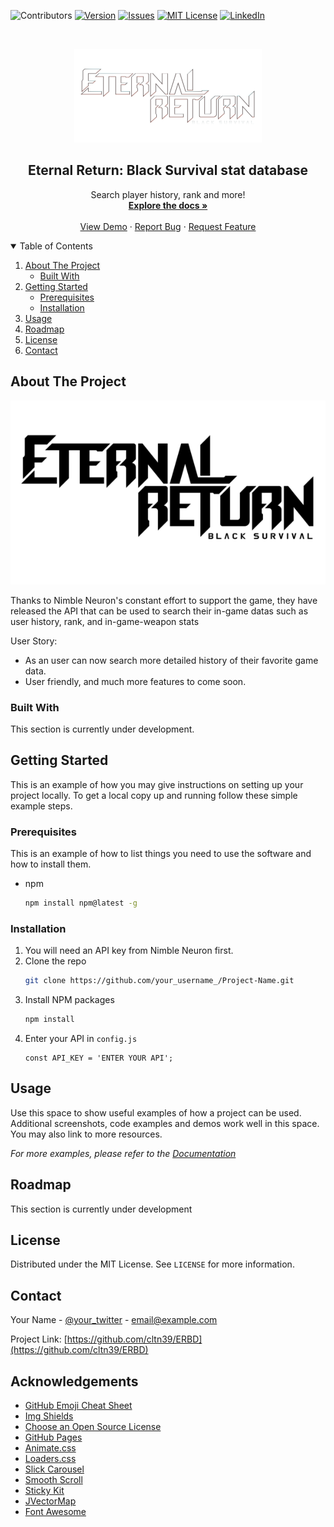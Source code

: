<!-- PROJECT SHIELDS -->
<!-- https://www.markdownguide.org/basic-syntax/#reference-style-links-->
![Contributors][language-shield]
[![Version][version-shield]][version-url]
[![Issues][issues-shield]][issues-url]
[![MIT License][license-shield]][license-url]
[![LinkedIn][linkedin-shield]][linkedin-url]



<!-- PROJECT LOGO -->
<br />
<p align="center">
  <a href="https://github.com/othneildrew/Best-README-Template">
    <img src="./erbd/public/logo-white.png" alt="Eternal Return Logo" width="300" height="150">
  </a>

  <h2 align="center">Eternal Return: Black Survival stat database</h2>

  <p align="center">
    Search player history, rank and more!
    <br />
    <a href="https://github.com/cltn39/ERDB"><strong>Explore the docs »</strong></a>
    <br />
    <br />
    <a href="https://github.com/cltn39/ERDB">View Demo</a>
    ·
    <a href="https://github.com/cltn39/ERDB">Report Bug</a>
    ·
    <a href="https://github.com/cltn39/ERDB">Request Feature</a>
  </p>
</p>



<!-- TABLE OF CONTENTS -->
<details open="open">
  <summary>Table of Contents</summary>
  <ol>
    <li>
      <a href="#about-the-project">About The Project</a>
      <ul>
        <li><a href="#built-with">Built With</a></li>
      </ul>
    </li>
    <li>
      <a href="#getting-started">Getting Started</a>
      <ul>
        <li><a href="#prerequisites">Prerequisites</a></li>
        <li><a href="#installation">Installation</a></li>
      </ul>
    </li>
    <li><a href="#usage">Usage</a></li>
    <li><a href="#roadmap">Roadmap</a></li>
    <li><a href="#license">License</a></li>
    <li><a href="#contact">Contact</a></li>
  </ol>
</details>



<!-- ABOUT THE PROJECT -->
## About The Project

![ER:DB logo](./erbd/public/logo-black.png)

Thanks to Nimble Neuron's constant effort to support the game, they have released the API that can be used to search their in-game datas such as user history, rank, and in-game-weapon stats

User Story:
* As an user can now search more detailed history of their favorite game data.
* User friendly, and much more features to come soon.


### Built With

This section is currently under development.
<!-- * [Bootstrap](https://getbootstrap.com)
* [JQuery](https://jquery.com)
* [React](https://react.com) -->



<!-- GETTING STARTED -->
## Getting Started

This is an example of how you may give instructions on setting up your project locally.
To get a local copy up and running follow these simple example steps.

### Prerequisites

This is an example of how to list things you need to use the software and how to install them.
* npm
  ```sh
  npm install npm@latest -g
  ```

### Installation

1. You will need an API key from Nimble Neuron first.
2. Clone the repo
   ```sh
   git clone https://github.com/your_username_/Project-Name.git
   ```
3. Install NPM packages
   ```sh
   npm install
   ```
4. Enter your API in `config.js`
   ```JS
   const API_KEY = 'ENTER YOUR API';
   ```



<!-- USAGE EXAMPLES -->
## Usage

Use this space to show useful examples of how a project can be used. Additional screenshots, code examples and demos work well in this space. You may also link to more resources.

_For more examples, please refer to the [Documentation](https://example.com)_



<!-- ROADMAP -->
## Roadmap

This section is currently under development
<!-- See the [open issues](link) for a list of proposed features (and known issues). -->


<!-- LICENSE -->
## License

Distributed under the MIT License. See `LICENSE` for more information.



<!-- CONTACT -->
## Contact

Your Name - [@your_twitter](https://twitter.com/your_username) - email@example.com

Project Link: [https://github.com/cltn39/ERBD](https://github.com/cltn39/ERBD)



<!-- ACKNOWLEDGEMENTS -->
## Acknowledgements
* [GitHub Emoji Cheat Sheet](https://www.webpagefx.com/tools/emoji-cheat-sheet)
* [Img Shields](https://shields.io)
* [Choose an Open Source License](https://choosealicense.com)
* [GitHub Pages](https://pages.github.com)
* [Animate.css](https://daneden.github.io/animate.css)
* [Loaders.css](https://connoratherton.com/loaders)
* [Slick Carousel](https://kenwheeler.github.io/slick)
* [Smooth Scroll](https://github.com/cferdinandi/smooth-scroll)
* [Sticky Kit](http://leafo.net/sticky-kit)
* [JVectorMap](http://jvectormap.com)
* [Font Awesome](https://fontawesome.com)





<!-- MARKDOWN LINKS & IMAGES -->
[language-shield]: https://img.shields.io/github/languages/top/cltn39/ERDB?color=red&style=for-the-badge
[version-shield]: https://img.shields.io/github/package-json/v/cltn39/ERDB?style=for-the-badge
[version-url]: https://github.com/othneildrew/Best-README-Template/network/members
[issues-shield]: https://img.shields.io/github/issues-closed/cltn39/ERDB?color=yellow&style=for-the-badge
[issues-url]: https://github.com/cltn39/ERDB/issues
[license-shield]: https://img.shields.io/apm/l/vim-mode?style=for-the-badge
[license-url]: https://github.com/cltn39/ERDB/blob/main/LICENSE.txt
[linkedin-shield]: https://img.shields.io/badge/-LinkedIn-black.svg?style=for-the-badge&logo=linkedin&colorB=555
[linkedin-url]: https://www.linkedin.com/in/webdev-chisoo-chris-song/
[product-screenshot]: images/screenshot.png